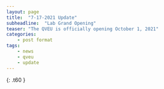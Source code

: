 ```yaml
---
layout: page
title:  "7-17-2021 Update"
subheadline:  "Lab Grand Opening"
teaser: "The QVEU is officially opening October 1, 2021"
categories:
    - post format
tags:
    - news
    - qveu
    - update
---
```


{: .t60 }

